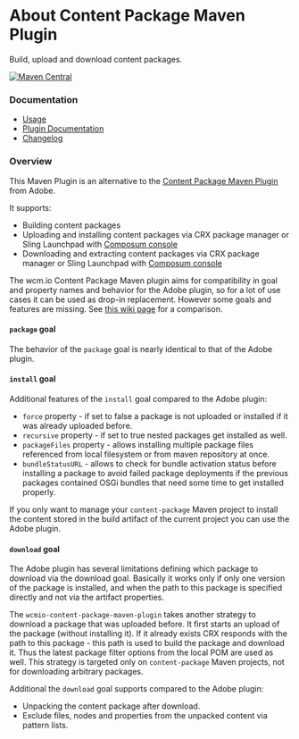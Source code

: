 About Content Package Maven Plugin
==================================

Build, upload and download content packages.

[![Maven Central](https://maven-badges.herokuapp.com/maven-central/io.wcm.maven.plugins/wcmio-content-package-maven-plugin/badge.svg)](https://maven-badges.herokuapp.com/maven-central/io.wcm.maven.plugins/wcmio-content-package-maven-plugin)


### Documentation

* [Usage][usage]
* [Plugin Documentation][plugindocs]
* [Changelog][changelog]


### Overview

This Maven Plugin is an alternative to the [Content Package Maven Plugin][adobe-content-package-maven-plugin] from Adobe.

It supports:

* Building content packages
* Uploading and installing content packages via CRX package manager or Sling Launchpad with [Composum console][composum]
* Downloading and extracting content packages via CRX package manager or Sling Launchpad with [Composum console][composum]

The wcm.io Content Package Maven plugin aims for compatibility in goal and property names and behavior for the Adobe plugin, so for a lot of use cases it can be used as drop-in replacement. However some goals and features are missing. See [this wiki page](https://wcm-io.atlassian.net/wiki/x/-HkIAw) for a comparison.


#### `package` goal

The behavior of the `package` goal is nearly identical to that of the Adobe plugin.


#### `install` goal

Additional features of the `install` goal compared to the Adobe plugin:

* `force` property - if set to false a package is not uploaded or installed if it was already
uploaded before.
* `recursive` property - if set to true nested packages get installed as well.
* `packageFiles` property - allows installing multiple package files referenced from local filesystem
or from maven repository at once.
* `bundleStatusURL` - allows to check for bundle activation status before installing a package to avoid failed package deployments if the previous packages contained OSGi bundles that need some time to get installed properly.

If you only want to manage your `content-package` Maven project to install the content stored in the build
artifact of the current project you can use the Adobe plugin.


#### `download` goal

The Adobe plugin has several limitations defining which package to download via the download goal. Basically
it works only if only one version of the package is installed, and when the path to this package is specified
directly and not via the artifact properties.

The `wcmio-content-package-maven-plugin` takes another strategy to download a package that was uploaded
before. It first starts an upload of the package (without installing it). If it already exists CRX responds
with the path to this package - this path is used to build the package and download it. Thus the latest
package filter options from the local POM are used as well. This strategy is targeted only on
`content-package` Maven projects, not for downloading arbitrary packages.

Additional the `download` goal supports compared to the Adobe plugin:

* Unpacking the content package after download.
* Exclude files, nodes and properties from the unpacked content via pattern lists.


[usage]: usage.html
[plugindocs]: plugin-info.html
[changelog]: changes-report.html
[adobe-content-package-maven-plugin]: https://docs.adobe.com/docs/en/aem/6-3/develop/dev-tools/vlt-mavenplugin.html
[composum]: https://github.com/ist-dresden/composum
